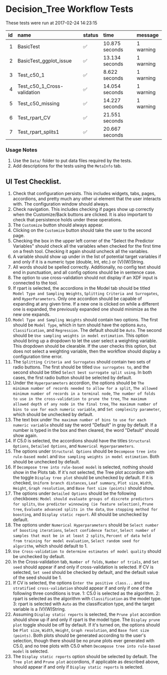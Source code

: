 # Decision_Tree Workflow Tests



These tests were run at 2017-02-24 14:23:15


| id|name                        |status  |time           |message   |
|--:|:---------------------------|:-------|:--------------|:---------|
|  1|BasicTest                   |&#9989; |10.875 seconds |1 warning |
|  2|BasicTest_ggplot_issue      |&#9989; |13.134 seconds |1 warning |
|  3|Test_c50_1                  |&#9989; |8.622 seconds  |1 warning |
|  4|Test_c50_1_Cross-validation |&#9989; |14.054 seconds |1 warning |
|  5|Test_c50_missing            |&#9989; |14.227 seconds |1 warning |
|  6|Test_rpart_CV               |&#9989; |21.551 seconds |          |
|  7|Test_rpart_splits1          |&#9989; |20.667 seconds |          |

### Usage Notes

1. Use the `Data/` folder to put data files required by the tests.
2. Add descriptions for the tests using the `MetaInfo` tab.

## UI Test Checklist.

1. Check that configuration persists. This includes widgets, tabs, pages, accordions, and pretty much any other ui element that the user interacts with. The configuration window should always.
2. Check navigation. This includes checking if pages show up correctly when the Customize/Back buttons are clicked. It is also important to check that persistence holds under these operations.
3. The `Customize` button should always appear.
4. Clicking on the `Customize` button should take the user to the second page.
5. Checking the box in the upper left corner of the "Select the Predictor Variables" should check all the variables when checked for the first time on a fresh tool. Checking it again should uncheck all the variables.
6. A variable should show up under in the list of potential target variables if and only if it is a numeric type (double, Int, etc.) or (V)(W)String.
7. All words should be spelled correctly. Additionally, no config text should end in punctuation, and all config options should be in sentence case.
8. The option to use cross-validation should not display if an XDF input is connected to the tool.
9. If rpart is selected, the accordions in the Model tab should be titled `Model Type and Sampling Weights`, `Splitting Criteria and Surrogates`, and `HyperParameters`. Only one accordion should be capable of expanding at any given time. If a new one is clicked on while a different one is expanded, the previously expanded one should minimize as the new one expands.
10. `Model Type and Sampling Weights` should contain two options. The first should be `Model Type`, which in turn should have the options `Auto`, `Classification`, and `Regression`. The default should be `Auto`. The second should be `Use sampling weights in model estimation`. This option should bring up a dropdown to let the user select a weighting variable. This dropdown should be clearable. If the user checks this option, but does not select a weighting variable, then the workflow should display a configuration time error.
11. The `Splitting Criteria and Surrogates` should contain two sets of radio buttons. The first should be titled `Use surrogates to`, and the second should be titled `Select best surrogate split using`. In both cases, the first radio button should be selected by default.
12. Under the `Hyperparameters` accordion, the options should be `The minimum number of records needed to allow for a split`, `The allowed minimum number of records in a terminal node`, `The number of folds to use in the cross-validation to prune the tree`, `The maximum allowed depth of any node in the final tree`, `The maximum number of bins to use for each numeric variable`, and `Set complexity parameter`, which should be unchecked by default.
13. The text box under `The maximum number of bins to use for each numeric variable` should say the word "Default" in gray by default. If a number is typed in the box and then cleared, the word "Default" should show again.
12. If C5.0 is selected, the accordions should have the titles `Structural Options`, `Detailed Options`, and `Numerical Hyperparameters`. 
12. The options under `Structural Options` should be `Decompose tree into rule-based model` and `Use sampling weights in model estimation`. Both should be unchecked by default. 
13. If `Decompose tree into rule-based model` is selected, nothing should show in the Plots tab. If it's not selected, the Tree plot accordion with the toggle `Display tree plot` should be unchecked by default. If it is checked, `Uniform branch distances`, `Leaf summary`, `Plot size`, `Width`, `Height`, `Graph resolution`, and `Base font size (points)` should show.
14. The options under `Detailed Options` should be the following checkboxes: `Model should evaluate groups of discrete predictors for splits`, `Use predictor winnowing (ie feature selection)`, `Prune tree`, `Evaluate advanced splits in the data`, `Use stopping method for boosting`, and `Display static report`. All should be unchecked by default.
15. The options under `Numerical Hyperparameters` should be `Select number of boosting iterations`, `Select confidence factor`, `Select number of samples that must be in at least 2 splits`, `Percent of data held from training for model evaluation`, `Select random seed for algorithm`, which should default to 1. 
15. `Use Cross-validation to determine estimates of model quality` should be unchecked by default. 
16. In the Cross-validation tab, `Number of folds`, `Number of trials`, and `Set seed` should appear if and only if cross-validation is selected. If CV is selected, `Set seed` should be checked by default, and the default value of the seed should be 1.
17. If CV is selected, the options `Enter the positive class...` and `Use stratified cross-validation` should appear if and only if one of the following three conditions is true. 1: C5.0 is selected as the algorithm. 2: rpart is selected as the algorithm with `Classification` as the model type. 3: rpart is selected with `Auto` as the classification type, and the target variable is a (V)(W)String.
18. Assuming `Display static reports` is selected, the `Prune plot` accordion should show up if and only if rpart is the model type. The `Display prune plot` toggle should be off by default. If it's turned on, the options should be `Plot size`, `Width`, `Height`, `Graph resolution`, and `Base font size (points)`. Both plots should be generated according to the user's selection, though there should be no prune plots ever generated with C5.0, and no tree plots with C5.0 when `Decompose tree into rule-based model` is selected.
19. The `Display static reports` option should be selected by default. The `Tree plot` and `Prune plot` accordions, if applicable as described above, should appear if and only if `Display static reports` is selected.
